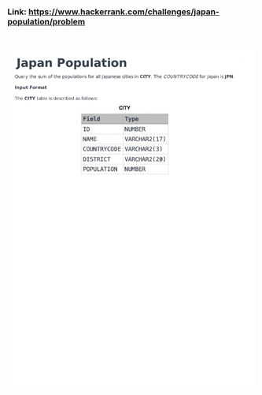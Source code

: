 ### Link: https://www.hackerrank.com/challenges/japan-population/problem

&nbsp;

![](japan-population-English-1.png)

